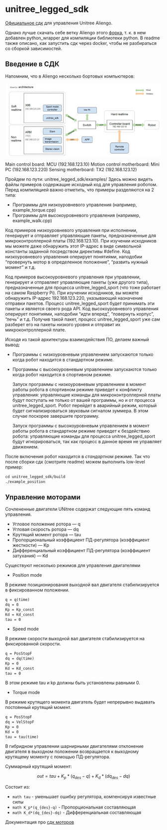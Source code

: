 # unitree_legged_sdk

[Официальное сдк](https://github.com/unitreerobotics/unitree_legged_sdk/tree/Aliengo) для управления Unitree Aliengo.

Однако лучше скачать себе ветку Aliengo этого [форка](https://github.com/pendragon707/unitree_legged_sdk), т. к. в нем добавлен python_wrapper для компиляции библиотеки python. В readme также описано, как запустить сдк через docker, чтобы не разбираться со сборкой зависимостей. 

## Введение в СДК

Напомним, что в Aliengo несколько бортовых компьютеров:

![1](images/AliengoSystem.png "1")

Main control board: MCU (192.168.123.10) Motion control motherboard: Mini PC (192.168.123.220) Sensing motherboard: TX2 (192.168.123.12)

Пройдем по пути: unitree_legged_sdk/examples/ Здесь можно видеть файлы примеров содержащие исходный код для управления роботом. Перед компиляцией важно отметить, что примеры разделяются на 2 типа:

- Программы для низкоуровневого управления (например, example_torque.cpp)
- Программы для высокоуровневого управления (например, example_walk.cpp)

Код примеров низкоуровневого управления при исполнении, генерирует и отправляет управляющие пакеты, предназначенные для микроконтроллерной платы (192.168.123.10). При изучении исходников мы можете даже обнаружить этот IP-адрес в виде символьной константы заданной посредством директивы #define. Код низкоуровневого управления оперирует понятиями, наподобии “провернуть мотор в определенное положение”, “развить нужный момент” и т.д.

Код примеров высокоуровневого управления при управлении, генерирует и отправляет управляющие пакеты (уже другого типа), предназначенные для процесса unitree_legged_sport (что тоже работает на самом Raspberry Pi). При изучении исходников, вы можете обнаружить IP-адрес 192.168.123.220, указывающий назначение отправки пакетов. Процесс unitree_legged_sport будет принимать эти пакеты и является своего рода API. Код высокоуровневого управления оперирует понятиями, наподобии “идти вперед”, “повернуть корпус”, “лечь” и т.д. Получив такой пакет, процесс unitree_legged_sport уже сам разберет его на пакеты низкого уровня и отправит их микроконтроллерной плате.

Исходя из такой архитектуры взаимодействия ПО, делаем важный вывод:

- Программы с низкоуровневым управлением запускаются только когда робот находится в стандартном режиме.
- Программы с высокоуровневым управлением запускаются только когда робот находится в спортивном режиме.

    Запуск программы с низкоуровневым управлением в момент работы робота в спортивном режиме приведет к конфликту управления: управляющие команды для микроконтроллерной платы будут поступать не только от вашей программы, но и от процесса unitree_legged_sport. Робот перейдет в аварийный режим, который будет сигнализироваться звуковым сигналом зуммера. В этом случае поскорее завершите программу.

    Запуск программы с высокоуровневым управлением в момент работы робота в стандартном режиме приведет к бездействию робота: управляющие команды для процесса unitree_legged_sport будут игнорироваться, так как процесс в данное время не управляет движением.

После включения робот находится в *стандартном* режиме. Так что после сборки сдк (смотрите readme) можем выполнить low-level пример:

```
cd unitree_legged_sdk/build
./example_position
```

## Управление моторами

Сочлененные двигатели UNitree содержат следующие пять команд управления.
- Угловое положение ротора — q
- Угловая скорость ротора — dq
- Крутящий момент ротора — tau
- Пропорциональный коэффициент ПД-регулятора (коэффициент жесткости) — Kp
- Дифференциальный коэффициент ПД-регулятора (коэффициент затухания) — Kd

Существуют несколько режимов для управления двигателями

- Position mode

В режиме позиционирования выходной вал двигателя стабилизируется в фиксированном положении. 

```
q = q(time)
dq = 0
Kp = Kp_const
Kd = Kd_const
tau = 0
```

- Speed mode

В режиме скорости выходной вал двигателя стабилизируется на фиксированной скорости.

```
q = PosStopF
dq = dq(time)
Kp = 0
Kd = Kd_const
tau = 0
```
В этом режиме tau и kp должны быть установлены равными 0.

- Torque mode

В режиме крутящего момента двигатель будет непрерывно выдавать постоянный крутящий момент. 

```
q = PosStopF
dq = VelStopF
Kp = 0
Kd = 0
tau = tau(time)
```

В гибридном управлении шарнирными двигателями отклонение двигателя в выходном положении возвращается к выходному крутящему моменту с помощью ПД-регулятора.

Суммарный крутящий момент:

```math
out = tau + K_p*(q_{des}-q) + K_d*(dq_{des}-dq)
```

Состоит из:

- ```math tau``` - уменьшает ошибку регулятора, компенсируя известные силы
- ```math K_p*(q_{des}-q)``` - Пропорциональная составляющая
- ```math K_d*(dq_{des}-dq)``` - Дифференциальная составляющая

Документация про [сдк моторов](https://support.unitree.com/home/en/Motor_SDK_Dev_Guide/control_mode)